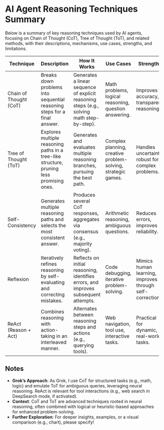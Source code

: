 # AI Agent Reasoning Techniques Summary

Below is a summary of key reasoning techniques used by AI agents, focusing on Chain of Thought (CoT), Tree of Thought (ToT), and related methods, with their descriptions, mechanisms, use cases, strengths, and limitations.

| Technique                | Description                                                                 | How It Works                                                                                     | Use Cases                                                                 | Strengths                                                                 | Limitations                                                                 |
|-------------------------|-----------------------------------------------------------------------------|--------------------------------------------------------------------------------------------------|---------------------------------------------------------------------------|---------------------------------------------------------------------------|-----------------------------------------------------------------------------|
| Chain of Thought (CoT)  | Breaks down problems into sequential reasoning steps for a final answer.    | Generates a linear sequence of explicit reasoning steps (e.g., solving math step-by-step).         | Math problems, logical reasoning, question answering.                      | Improves accuracy, transparent reasoning.                                  | Verbose, less effective for parallel or exploratory problems.                |
| Tree of Thought (ToT)   | Explores multiple reasoning paths in a tree-like structure, pruning less promising ones. | Generates and evaluates multiple reasoning branches, pursuing the best path.                     | Complex planning, creative problem-solving, strategic games.               | Handles uncertainty, robust for complex problems.                          | Computationally expensive, needs evaluation mechanisms.                      |
| Self-Consistency        | Generates multiple reasoning paths and selects the most consistent answer.  | Produces several CoT responses, aggregates via consensus (e.g., majority voting).                 | Arithmetic reasoning, ambiguous questions.                                 | Reduces errors, improves reliability.                                      | Higher computational cost, may fail if all paths are wrong.                  |
| Reflexion               | Iteratively refines reasoning by self-evaluating and correcting mistakes.   | Reflects on initial reasoning, identifies errors, and improves subsequent attempts.               | Code debugging, iterative problem-solving.                                 | Mimics human learning, improves through self-correction.                   | Slow, requires robust self-evaluation.                                      |
| ReAct (Reason + Act)    | Combines reasoning with action-taking in an interleaved manner.             | Alternates between reasoning steps and actions (e.g., querying tools).                            | Web navigation, tool use, interactive tasks.                              | Practical for dynamic, real-world tasks.                                   | Complex implementation, depends on environment feedback.                     |

## Notes
- **Grok’s Approach**: As Grok, I use CoT for structured tasks (e.g., math, logic) and emulate ToT for ambiguous queries, leveraging neural reasoning. ReAct is relevant for tool interactions (e.g., web search in DeepSearch mode, if activated).
- **Context**: CoT and ToT are advanced techniques rooted in neural reasoning, often combined with logical or heuristic-based approaches for enhanced problem-solving.
- **Further Exploration**: For deeper insights, examples, or a visual comparison (e.g., chart), please specify!